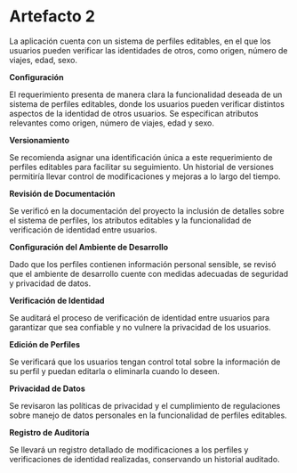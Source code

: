 # Artefacto 2

La aplicación cuenta con un sistema de perfiles editables, en el que los usuarios pueden verificar las identidades de otros, como origen, número de viajes, edad, sexo.

**Configuración** 

El requerimiento presenta de manera clara la funcionalidad deseada de un sistema de perfiles editables, donde los usuarios pueden verificar distintos aspectos de la identidad de otros usuarios. Se especifican atributos relevantes como origen, número de viajes, edad y sexo.

**Versionamiento**

Se recomienda asignar una identificación única a este requerimiento de perfiles editables para facilitar su seguimiento. Un historial de versiones permitiría llevar control de modificaciones y mejoras a lo largo del tiempo.  

**Revisión de Documentación**

Se verificó en la documentación del proyecto la inclusión de detalles sobre el sistema de perfiles, los atributos editables y la funcionalidad de verificación de identidad entre usuarios.

**Configuración del Ambiente de Desarrollo**

Dado que los perfiles contienen información personal sensible, se revisó que el ambiente de desarrollo cuente con medidas adecuadas de seguridad y privacidad de datos.  

**Verificación de Identidad** 

Se auditará el proceso de verificación de identidad entre usuarios para garantizar que sea confiable y no vulnere la privacidad de los usuarios.

**Edición de Perfiles**

Se verificará que los usuarios tengan control total sobre la información de su perfil y puedan editarla o eliminarla cuando lo deseen.

**Privacidad de Datos**

Se revisaron las políticas de privacidad y el cumplimiento de regulaciones sobre manejo de datos personales en la funcionalidad de perfiles editables.  

**Registro de Auditoría** 

Se llevará un registro detallado de modificaciones a los perfiles y verificaciones de identidad realizadas, conservando un historial auditado.
